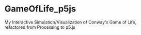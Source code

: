 # GameOfLife_p5js
My Interactive Simulation/Visualization of Conway's Game of Life, refactored from Processing to p5.js
